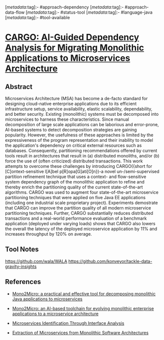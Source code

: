 <!-- deno-fmt-ignore-start -->

[_metadata_:tag]:- #approach-dependency
[_metadata_:tag]:- #approach-data-flow
[_metadata_:tag]:- #status-tool
[_metadata_:tag]:- #language-java
[_metadata_:tag]:- #tool-available

<!-- deno-fmt-ignore-end -->

# [CARGO: AI-Guided Dependency Analysis for Migrating Monolithic Applications to Microservices Architecture](https://doi.org/10.48550/arXiv.2207.11784)

## Abstract

Microservices Architecture (MSA) has become a de-facto standard for designing
cloud-native enterprise applications due to its efficient infrastructure setup,
service availability, elastic scalability, dependability, and better security.
Existing (monolithic) systems must be decomposed into microservices to harness
these characteristics. Since manual decomposition of large scale applications
can be laborious and error-prone, AI-based systems to detect decomposition
strategies are gaining popularity. However, the usefulness of these approaches
is limited by the expressiveness of the program representation and their
inability to model the application's dependency on critical external resources
such as databases. Consequently, partitioning recommendations offered by current
tools result in architectures that result in (a) distributed monoliths, and/or
(b) force the use of (often criticized) distributed transactions. This work
attempts to overcome these challenges by introducing CARGO({short for
[C]ontext-sensitive l[A]bel p[R]opa[G]ati[O]n})-a novel un-/semi-supervised
partition refinement technique that uses a context- and flow-sensitive system
dependency graph of the monolithic application to refine and thereby enrich the
partitioning quality of the current state-of-the-art algorithms. CARGO was used
to augment four state-of-the-art microservice partitioning techniques that were
applied on five Java EE applications (including one industrial scale proprietary
project). Experiments demostrate that CARGO can improve the partition quality of
all modern microservice partitioning techniques. Further, CARGO substantially
reduces distributed transactions and a real-world performance evaluation of a
benchmark application (deployed under varying loads) shows that CARGO also
lowers the overall the latency of the deployed microservice application by 11%
and increases throughput by 120% on average.

## Tool Notes

https://github.com/wala/WALA
https://github.com/konveyor/tackle-data-gravity-insights

## References

- [Mono2Micro: a practical and effective tool for decomposing monolithic Java applications to microservices](./mono2micro-a-practical-and-effective-tool-for-decomposing-monolithic-java-applications-to-microservices.md)

- [Mono2Micro: an AI-based toolchain for evolving monolithic enterprise applications to a microservice architecture](./mono2micro-an-ai-based-toolchain-for-evolving-monolithic-enterprise-applications-to-a-microservice-architecture.md)

- [Microservices Identification Through Interface Analysis](./microservices-identification-through-interface-analysis.md)

- [Extraction of Microservices from Monolithic Software Architectures](./extraction-of-microservices-from-monolithic-software-architectures.md)
